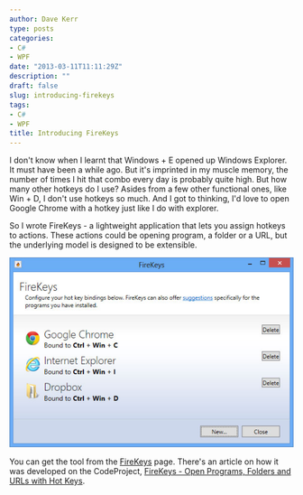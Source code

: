 ```yaml
---
author: Dave Kerr
type: posts
categories:
- C#
- WPF
date: "2013-03-11T11:11:29Z"
description: ""
draft: false
slug: introducing-firekeys
tags:
- C#
- WPF
title: Introducing FireKeys
---
```



I don't know when I learnt that Windows + E opened up Windows Explorer. It must have been a while ago. But it's imprinted in my muscle memory, the number of times I hit that combo every day is probably quite high. But how many other hotkeys do I use? Asides from a few other functional ones, like Win + D, I don't use hotkeys so much. And I got to thinking, I'd love to open Google Chrome with a hotkey just like I do with explorer.

So I wrote FireKeys - a lightweight application that lets you assign hotkeys to actions. These actions could be opening program, a folder or a URL, but the underlying model is designed to be extensible.

<a href="http://www.dwmkerr.com/wp-content/uploads/2013/03/FireKeysMain.jpg"><img src="images/FireKeysMain.jpg" alt="FireKeysMain" width="600" /></a>

You can get the tool from the <a title="FireKeys" href="http://www.dwmkerr.com/firekeys/">FireKeys</a> page. There's an article on how it was developed on the CodeProject, <a href="http://www.codeproject.com/Articles/559500/FireKeys-Open-Programs-Folders-or-URLs-with-Hot-Ke">FireKeys - Open Programs, Folders and URLs with Hot Keys</a>.

